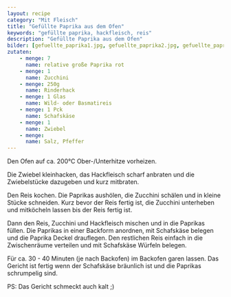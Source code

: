 ```yaml
---
layout: recipe
category: "Mit Fleisch"
title: "Gefüllte Paprika aus dem Ofen"
keywords: "gefüllte paprika, hackfleisch, reis"
description: "Gefüllte Paprika aus dem Ofen"
bilder: [gefuellte_paprika1.jpg, gefuellte_paprika2.jpg, gefuellte_paprika3.jpg]
zutaten:
    - menge: 7
      name: relative große Paprika rot
    - menge: 1
      name: Zucchini
    - menge: 250g
      name: Rinderhack
    - menge: 1 Glas
      name: Wild- oder Basmatireis
    - menge: 1 Pck
      name: Schafskäse
    - menge: 1
      name: Zwiebel
    - menge: 
      name: Salz, Pfeffer
---
```

Den Ofen auf ca. 200°C Ober-/Unterhitze vorheizen.

Die Zwiebel kleinhacken, das Hackfleisch scharf anbraten und die Zwiebelstücke dazugeben und kurz mitbraten.

Den Reis kochen. Die Paprikas aushölen, die Zucchini schälen und in kleine Stücke schneiden. Kurz bevor der Reis fertig ist, die Zucchini unterheben und mitköcheln lassen bis der Reis fertig ist.

Dann den Reis, Zucchini und Hackfleisch mischen und in die Paprikas füllen. Die Paprikas in einer Backform anordnen, mit Schafskäse belegen und die Paprika Deckel drauflegen. Den restlichen Reis einfach in die Zwischenräume verteilen und mit Schafskäse Würfeln belegen.

Für ca. 30 - 40 Minuten (je nach Backofen) im Backofen garen lassen. Das Gericht ist fertig wenn der Schafskäse bräunlich ist und die Paprikas schrumpelig sind.

PS: Das Gericht schmeckt auch kalt ;)
    